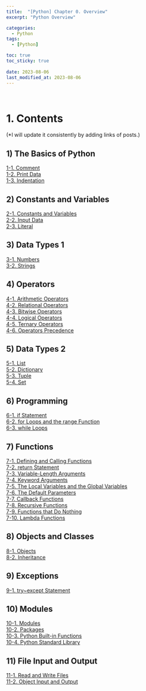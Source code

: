 ```yaml
---
title:  "[Python] Chapter 0. Overview"
excerpt: "Python Overview"

categories:
  - Python
tags:
  - [Python]

toc: true
toc_sticky: true
 
date: 2023-08-06
last_modified_at: 2023-08-06
---
```


&nbsp;

# 1. Contents
(*I will update it consistently by adding links of posts.)
## 1) The Basics of Python
[1-1. Comment](https://shine-loi.github.io/python/python1-1/)\
[1-2. Print Data](https://shine-loi.github.io/python/python1-2/)\
[1-3. Indentation](https://shine-loi.github.io/python/python1-3/)
## 2) Constants and Variables
[2-1. Constants and Variables](https://shine-loi.github.io/python/python2-1/)\
[2-2. Input Data]()\
[2-3. Literal]()
## 3) Data Types 1
[3-1. Numbers]()\
[3-2. Strings]()
## 4) Operators
[4-1. Arithmetic Operators]()\
[4-2. Relational Operators]()\
[4-3. Bitwise Operators]()\
[4-4. Logical Operators]()\
[4-5. Ternary Operators]()\
[4-6. Operators Precedence]()
## 5) Data Types 2
[5-1. List]()\
[5-2. Dictionary]()\
[5-3. Tuple]()\
[5-4. Set]()
## 6) Programming
[6-1. if Statement]()\
[6-2. for Loops and the range Function]()\
[6-3. while Loops]()
## 7) Functions
[7-1. Defining and Calling Functions]()\
[7-2. return Statement]()\
[7-3. Variable-Length Arguments]()\
[7-4. Keyword Arguments]()\
[7-5. The Local Variables and the Global Variables]()\
[7-6. The Default Parameters]()\
[7-7. Callback Functions]()\
[7-8. Recursive Functions]()\
[7-9. Functions that Do Nothing]()\
[7-10. Lambda Functions]()
## 8) Objects and Classes
[8-1. Objects]()\
[8-2. Inheritance]()
## 9) Exceptions
[9-1. try~except Statement]()
## 10) Modules
[10-1. Modules]()\
[10-2. Packages]()\
[10-3. Python Built-in Functions]()\
[10-4. Python Standard Library]()
## 11) File Input and Output
[11-1. Read and Write Files]()\
[11-2. Object Input and Output]()
